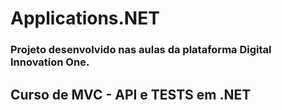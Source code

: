 # Applications.NET

### Projeto desenvolvido nas aulas da plataforma Digital Innovation One.

## Curso de MVC - API e TESTS em .NET 
